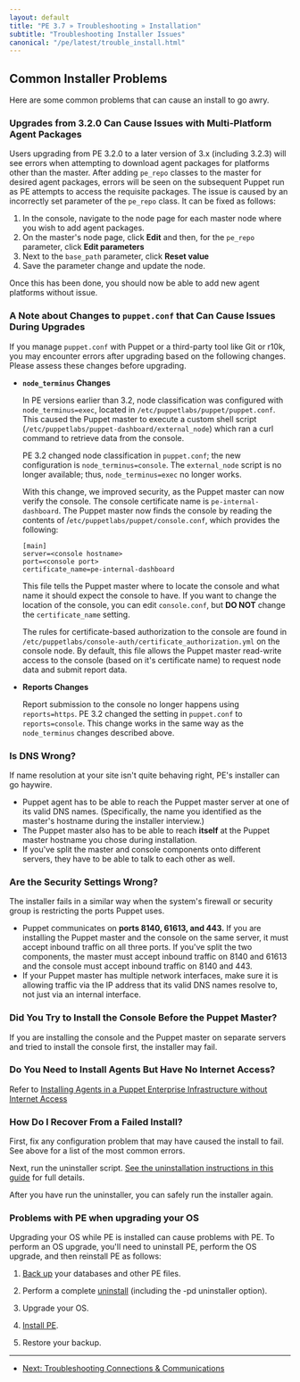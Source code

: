 ```yaml
---
layout: default
title: "PE 3.7 » Troubleshooting » Installation"
subtitle: "Troubleshooting Installer Issues"
canonical: "/pe/latest/trouble_install.html"
---
```


Common Installer Problems
-----

Here are some common problems that can cause an install to go awry.

### Upgrades from 3.2.0 Can Cause Issues with Multi-Platform Agent Packages

Users upgrading from PE 3.2.0 to a later version of 3.x (including 3.2.3) will see errors when attempting to download agent packages for platforms other than the master. After adding `pe_repo` classes to the master for desired agent packages, errors will be seen on the subsequent Puppet run as PE attempts to access the requisite packages. The issue is caused by an incorrectly set parameter of the `pe_repo` class. It can be fixed as follows:

1. In the console, navigate to the node page for each master node where you wish to add agent packages.
2. On the master's node page, click __Edit__ and then, for the `pe_repo` parameter, click __Edit parameters__
3. Next to the `base_path` parameter, click __Reset value__
4. Save the parameter change and update the node.

Once this has been done, you should now be able to add new agent platforms without issue.

### A Note about Changes to `puppet.conf` that Can Cause Issues During Upgrades

If you manage `puppet.conf` with Puppet or a third-party tool like Git or r10k, you may encounter errors after upgrading based on the following changes. Please assess these changes before upgrading.

* **`node_terminus` Changes**

   In PE versions earlier than 3.2, node classification was configured with `node_terminus=exec`, located in `/etc/puppetlabs/puppet/puppet.conf`. This caused the Puppet master to execute a custom shell script (`/etc/puppetlabs/puppet-dashboard/external_node`) which ran a curl command to retrieve data from the console.

   PE 3.2 changed node classification in `puppet.conf`; the new configuration is `node_terminus=console`. The `external_node` script is no longer available; thus, `node_terminus=exec` no longer works.

   With this change, we improved security, as the Puppet master can now verify the console. The console certificate name is `pe-internal-dashboard`. The Puppet master now finds the console by reading the contents of /`etc/puppetlabs/puppet/console.conf`, which provides the following:

      [main]
      server=<console hostname>
      port=<console port>
      certificate_name=pe-internal-dashboard

   This file tells the Puppet master where to locate the console and what name it should expect the console to have. If you want to change the location of the console, you can edit `console.conf`, but **DO NOT** change the `certificate_name` setting.

   The rules for certificate-based authorization to the console are found in `/etc/puppetlabs/console-auth/certificate_authorization.yml` on the console node. By default, this file allows the Puppet master read-write access to the console (based on it's certificate name) to request node data and submit report data.

* **Reports Changes**

   Report submission to the console no longer happens using `reports=https`. PE 3.2 changed the setting in `puppet.conf` to `reports=console`. This change works in the same way as the `node_terminus` changes described above.

### Is DNS Wrong?

If name resolution at your site isn't quite behaving right, PE's installer can go haywire.

* Puppet agent has to be able to reach the Puppet master server at one of its valid DNS names. (Specifically, the name you identified as the master's hostname during the installer interview.)
* The Puppet master also has to be able to reach **itself** at the Puppet master hostname you chose during installation.
* If you've split the master and console components onto different servers, they have to be able to talk to each other as well.

### Are the Security Settings Wrong?

The installer fails in a similar way when the system's firewall or security group is restricting the ports Puppet uses.

* Puppet communicates on **ports 8140, 61613, and 443.** If you are installing the Puppet master and the console on the same server, it must accept inbound traffic on all three ports. If you've split the two components, the master must accept inbound traffic on 8140 and 61613 and the console must accept inbound traffic on 8140 and 443.
* If your Puppet master has multiple network interfaces, make sure it is allowing traffic via the IP address that its valid DNS names resolve to, not just via an internal interface.

### Did You Try to Install the Console Before the Puppet Master?

If you are installing the console and the Puppet master on separate servers and tried to install the console first, the installer may fail.

### Do You Need to Install Agents But Have No Internet Access?

Refer to [Installing Agents in a Puppet Enterprise Infrastructure without Internet Access](./install_agents.html#installing-agents-in-a-puppet-enterprise-infrastructure-without-internet-access)

### How Do I Recover From a Failed Install?

First, fix any configuration problem that may have caused the install to fail. See above for a list of the most common errors.

Next, run the uninstaller script. [See the uninstallation instructions in this guide](./install_uninstalling.html) for full details.

After you have run the uninstaller, you can safely run the installer again.

###  Problems with PE when upgrading your OS

Upgrading your OS while PE is installed can cause problems with PE. To perform an OS upgrade, you'll need to uninstall PE, perform the OS upgrade, and then reinstall PE as follows:

1. [Back up](/pe/latest/install_upgrading.html#before-upgrading-back-up-your-databases-and-other-pe-files) your databases and other PE files.

2. Perform a complete [uninstall](/pe/latest/install_uninstalling.html) (including the -pd uninstaller option).

3. Upgrade your OS.

4. [Install PE](/pe/latest/install_basic.html).

5. Restore your backup.


* * *

- [Next: Troubleshooting Connections & Communications ](./trouble_comms.html)
